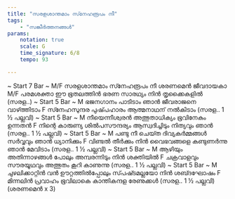```yaml
---
title: "സരളശാന്തമാം സ്‍നേഹരൂപം നീ"
tags:
    - "സങ്കീർത്തനങ്ങൾ"
params:
    notation: true
    scale: G
    time_signature: 6/8
    tempo: 93

---
```


~ Start 7 Bar ~
M/F
സരളശാന്തമാം സ്‍നേഹരൂപം നീ
ശരണമെൻ ജീവദായകാ
M/F
പരമശക്താ ഈ ഭൂതലത്തിൻ
ഭരണ സാരഥ്യം നിൻ തൃക്കൈകളിൽ
(സരള..)
~ Start 5 Bar ~
M
ഭജനഗാനം പാടിടാം ഞാൻ
ജീവരാജനെ വാഴ്‍ത്തിടാം
F
സ്‍നേഹസുന്ദര പുഷ്‍പഹാരം
ആത്മനാഥന് നൽകിടാം
(സരള.. 1 ½ പല്ലവി)
~ Start 5 Bar ~
M
നീയെന്നീശ്വരൻ അത്ഭുതാധിക്യം
ഭൂവിനേകും ഉന്നതൻ
F
നിന്റെ കാരുണ്യ ശിൽപസൗന്ദര്യം
ആസ്വദിച്ചിടും നിത്യവും ഞാൻ
(സരള.. 1 ½ പല്ലവി)
~ Start 5 Bar ~
M
പണ്ടു നീ ചെയ്‍ത ദിവ്യകർമ്മങ്ങൾ
സർവ്വവും ഞാൻ ധ്യാനിക്കും
F
വിണ്ടൽ തീർക്കും നിൻ വൈഭവങ്ങളെ
കണ്ടുണർന്നു ഞാൻ മേവിടാം
(സരള.. 1 ½ പല്ലവി)
~ Start 5 Bar ~
M
ആഴിയും അതിന്നാഴങ്ങൾ പോലും
അമ്പരന്നിടും നിൻ ശക്തിയിൽ
F
ചക്രവാളവും സൗരയൂഥവും
അത്ഭുതം കൂറി കാണുന്നു
(സരള.. 1 ½ പല്ലവി)
~ Start 5 Bar ~
M
ചുഴലിക്കാറ്റിൻ വൻ ഊറ്റത്തിൽപ്പോലും
സ്‍പഷ്‍ടമല്ലയോ നിൻ ശബ്‍ദഘോഷം
F
മിന്നലിൻ പ്രവാഹം ഭൂവിലാകെ
കാന്തികന്ദള രേണുക്കൾ
(സരള.. 1 ½ പല്ലവി)
(ശരണമെൻ x 3)
